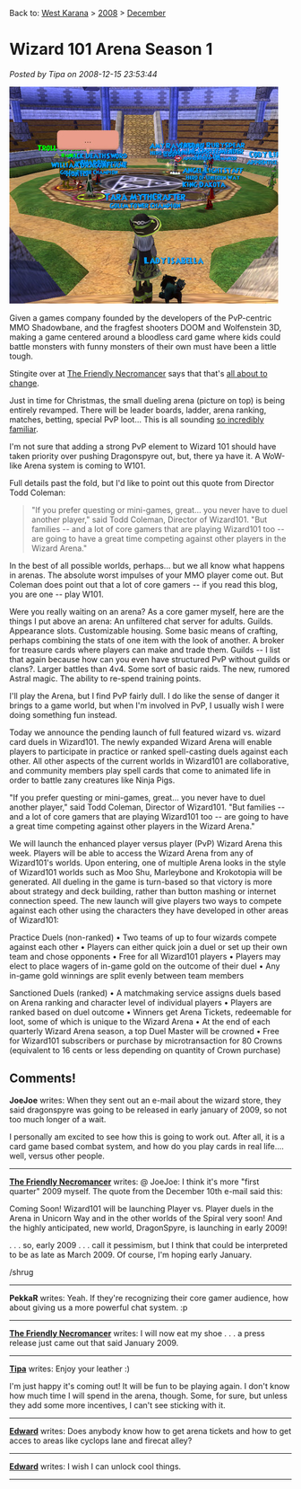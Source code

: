 Back to: [West Karana](/posts/westkarana.md) > [2008](/posts/2008/westkarana.md) > [December](./westkarana.md)
# Wizard 101 Arena Season 1

*Posted by Tipa on 2008-12-15 23:53:44*

![](../../../uploads/2008/12/wizardgraphicalclient-2008-12-15-20-25-48-13.jpg "wizardgraphicalclient-2008-12-15-20-25-48-13")

Given a games company founded by the developers of the PvP-centric MMO Shadowbane, and the fragfest shooters DOOM and Wolfenstein 3D, making a game centered around a bloodless card game where kids could battle monsters with funny monsters of their own must have been a little tough.

Stingite over at [The Friendly Necromancer](http://thefriendlynecromancer.blogspot.com/2008/12/pvp-time-for-smack-talkers-to-come.html) says that that's [all about to change](https://www.wizard101.com/site/posts/list/2710.ftl). 

Just in time for Christmas, the small dueling arena (picture on top) is being entirely revamped. There will be leader boards, ladder, arena ranking, matches, betting, special PvP loot... This is all sounding [so incredibly familiar](http://www.worldofwarcraft.com/pvp/arena/index.xml).

I'm not sure that adding a strong PvP element to Wizard 101 should have taken priority over pushing Dragonspyre out, but, there ya have it. A WoW-like Arena system is coming to W101.

Full details past the fold, but I'd like to point out this quote from Director Todd Coleman:


> "If you prefer questing or mini-games, great... you never have to duel another player," said Todd Coleman, Director of Wizard101. "But families -- and a lot of core gamers that are playing Wizard101 too -- are going to have a great time competing against other players in the Wizard Arena."



In the best of all possible worlds, perhaps... but we all know what happens in arenas. The absolute worst impulses of your MMO player come out. But Coleman does point out that a lot of core gamers -- if you read this blog, you are one -- play W101.

Were you really waiting on an arena? As a core gamer myself, here are the things I put above an arena: An unfiltered chat server for adults. Guilds. Appearance slots. Customizable housing. Some basic means of crafting, perhaps combining the stats of one item with the look of another. A broker for treasure cards where players can make and trade them. Guilds -- I list that again because how can you even have structured PvP without guilds or clans?. Larger battles than 4v4. Some sort of basic raids. The new, rumored Astral magic. The ability to re-spend training points.

I'll play the Arena, but I find PvP fairly dull. I do like the sense of danger it brings to a game world, but when I'm involved in PvP, I usually wish I were doing something fun instead.


Today we announce the pending launch of full featured wizard vs. wizard card duels in Wizard101. The newly expanded Wizard Arena will enable players to participate in practice or ranked spell-casting duels against each other. All other aspects of the current worlds in Wizard101 are collaborative, and community members play spell cards that come to animated life in order to battle zany creatures like Ninja Pigs.

"If you prefer questing or mini-games, great... you never have to duel another player," said Todd Coleman, Director of Wizard101. "But families -- and a lot of core gamers that are playing Wizard101 too -- are going to have a great time competing against other players in the Wizard Arena."

We will launch the enhanced player versus player (PvP) Wizard Arena this week. Players will be able to access the Wizard Arena from any of Wizard101's worlds. Upon entering, one of multiple Arena looks in the style of Wizard101 worlds such as Moo Shu, Marleybone and Krokotopia will be generated. All dueling in the game is turn-based so that victory is more about strategy and deck building, rather than button mashing or internet connection speed. The new launch will give players two ways to compete against each other using the characters they have developed in other areas of Wizard101:

Practice Duels (non-ranked)
• Two teams of up to four wizards compete against each other
• Players can either quick join a duel or set up their own team and chose opponents
• Free for all Wizard101 players
• Players may elect to place wagers of in-game gold on the outcome of their duel
• Any in-game gold winnings are split evenly between team members

Sanctioned Duels (ranked)
• A matchmaking service assigns duels based on Arena ranking and character level of individual players
• Players are ranked based on duel outcome
• Winners get Arena Tickets, redeemable for loot, some of which is unique to the Wizard Arena
• At the end of each quarterly Wizard Arena season, a top Duel Master will be crowned
• Free for Wizard101 subscribers or purchase by microtransaction for 80 Crowns (equivalent to 16 cents or less depending on quantity of Crown purchase) 

## Comments!

**JoeJoe** writes: When they sent out an e-mail about the wizard store, they said dragonspyre was going to be released in early january of 2009, so not too much longer of a wait.

I personally am excited to see how this is going to work out. After all, it is a card game based combat system, and how do you play cards in real life.... well, versus other people.

---

**[The Friendly Necromancer](http://thefriendlynecromancer.blogspot.com)** writes: @ JoeJoe: I think it's more "first quarter" 2009 myself. The quote from the December 10th e-mail said this:

Coming Soon!
Wizard101 will be launching Player vs. Player duels in the Arena in Unicorn Way and in the other worlds of the Spiral very soon! And the highly anticipated, new world, DragonSpyre, is launching in early 2009!

. . . so, early 2009 . . . call it pessimism, but I think that could be interpreted to be as late as March 2009. Of course, I'm hoping early January. 

/shrug

---

**PekkaR** writes: Yeah. If they're recognizing their core gamer audience, how about giving us a more powerful chat system. :p

---

**[The Friendly Necromancer](http://thefriendlynecromancer.blogspot.com)** writes: I will now eat my shoe . . . a press release just came out that said January 2009.

---

**[Tipa](https://chasingdings.com)** writes: Enjoy your leather :)

I'm just happy it's coming out! It will be fun to be playing again. I don't know how much time I will spend in the arena, though. Some, for sure, but unless they add some more incentives, I can't see sticking with it.

---

**[Edward](http://Wizard101)** writes: Does anybody know how to get arena tickets and how to get acces to areas like cyclops lane and firecat alley?

---

**[Edward](http://Wizard101)** writes: I wish I can unlock cool things.

---

